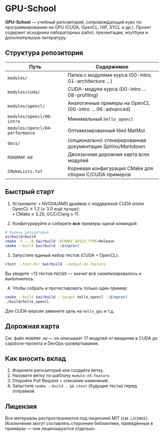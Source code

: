 # GPU-School

**GPU-School** — учебный репозиторий, сопровождающий курс по программированию на GPU (CUDA, OpenCL, HIP, SYCL и др.). Проект содержит исходники лабораторных работ, презентации, ноутбуки и дополнительную литературу.

## Структура репозитория

| Путь | Содержимое |
|------|------------|
| `modules/` | Папки с модулями курса (00-intro, 01-architecture …) |
| `modules/cuda/` | CUDA-модули курса (00-intro … 08-profiling) |
| `modules/opencl/` | Аналогичные примеры на OpenCL (00-intro … 06-advanced) |
| `modules/opencl/00-intro` | Минимальный `hello_opencl` |
| `modules/opencl/04-performance` | Оптимизированный tiled MatMul |
| `docs/` | (опционально) сгенерированная документация Sphinx/Markdown |
| `ROADMAP.md` | Двоязычная дорожная карта всех модулей |
| `CMakeLists.txt` | Корневая конфигурация CMake для сборки C/CUDA примеров |

## Быстрый старт

1. Установите:
   • NVIDIA/AMD драйвер с поддержкой CUDA *и/или* OpenCL ≥ 1.2 (≥ 3.0 ещё лучше);  
   • CMake ≥ 3.20, GCC/Clang ≥ 11.

2. Конфигурируйте и соберите **все** примеры одной командой:

```bash
# Корень репозитория
airbuild=build
cmake -S . -B $airbuild -DCMAKE_BUILD_TYPE=Release
cmake --build $airbuild -j$(nproc)
```

3. Запустите единый набор тестов (CUDA + OpenCL):

```bash
ctest --test-dir $airbuild --output-on-failure
```
Вы увидите ~13 тестов `PASSED` — значит всё скомпилировалось и выполнилось.

4. Чтобы собрать и протестировать только один пример:

```bash
cmake --build $airbuild --target hello_opencl -j$(nproc)
./build/hello_opencl
```

Для CUDA-версии замените цель на `hello_gpu` и т.д.

## Дорожная карта
См. файл `ROADMAP.md` — он описывает 17 модулей от введения в CUDA до capstone-проекта и DevOps-развёртывания.

## Как вносить вклад

1. Форкните репозиторий или создайте ветку.
2. Назовите ветку по шаблону `module-XX-feature`.
3. Откройте Pull Request + описание изменений.
4. Запустите `cmake --build . && ctest` (будущие тесты) перед отправкой.

## Лицензия

Все материалы распространяются под лицензией MIT (см. `LICENSE`). Исключение могут составлять сторонние библиотеки, приведённые в примерах — они лицензируются отдельно.  
